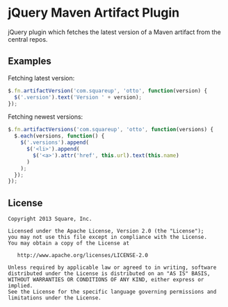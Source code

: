 jQuery Maven Artifact Plugin
============================

jQuery plugin which fetches the latest version of a Maven artifact from the central repos.



Examples
--------

Fetching latest version:

```javascript
$.fn.artifactVersion('com.squareup', 'otto', function(version) {
  $('.version').text('Version ' + version);
});
```

Fetching newest versions:

```javascript
$.fn.artifactVersions('com.squareup', 'otto', function(versions) {
  $.each(versions, function() {
    $('.versions').append(
      $('<li>').append(
        $('<a>').attr('href', this.url).text(this.name)
      )
    );
  });
});
```


License
-------

    Copyright 2013 Square, Inc.

    Licensed under the Apache License, Version 2.0 (the "License");
    you may not use this file except in compliance with the License.
    You may obtain a copy of the License at

       http://www.apache.org/licenses/LICENSE-2.0

    Unless required by applicable law or agreed to in writing, software
    distributed under the License is distributed on an "AS IS" BASIS,
    WITHOUT WARRANTIES OR CONDITIONS OF ANY KIND, either express or implied.
    See the License for the specific language governing permissions and
    limitations under the License.